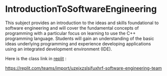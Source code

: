 # IntroductionToSoftwareEngineering

This subject provides an introduction to the ideas and skills foundational to software engineering and will cover the fundamental concepts of programming with a particular focus on learning to use the C++ programming language. Students will gain an understanding of the basic ideas underlying programming and experience developing applications using an integrated development environment (IDE).

Here is the class link in [replit](http://replit.com) : 

https://replit.com/teams/import/uzejxzslsjfuxhrf-software-engineering-team
